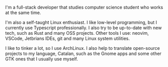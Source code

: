 I'm a full-stack developer that studies computer science student who works at the same time.

I'm also a self-taught Linux enthusiast. I like low-level programming, but I currently use Typescript professionally. I also try to be up-to-date with new tech, such as Rust and many OSS projects.
Other tools I use: neovim, VSCode, Jetbrians IDEs, git and many Linux system utilities.

I like to tinker a lot, so I use ArchLinux. I also help to translate open-source projects to my language, Catalan, such as the Gnome apps and some other GTK ones that I usually use myself.
